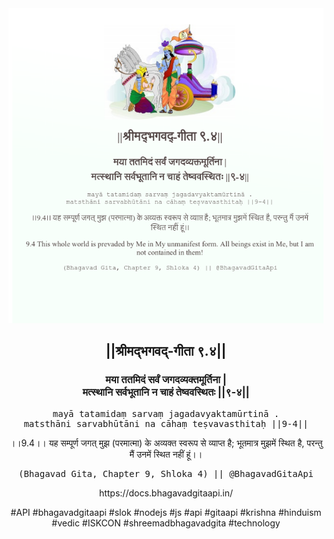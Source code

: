 <img src="../../asset/BG_9_4.png"/>
<center><h2>||श्रीमद्‍भगवद्‍-गीता ९.४||</h2>
<h3>मया ततमिदं सर्वं जगदव्यक्तमूर्तिना |<br/>मत्स्थानि सर्वभूतानि न चाहं तेष्ववस्थितः ||९-४||</h3>
<pre>mayā tatamidaṃ sarvaṃ jagadavyaktamūrtinā .<br/>matsthāni sarvabhūtāni na cāhaṃ teṣvavasthitaḥ ||9-4||</pre>
<p>।।9.4।। यह सम्पूर्ण जगत् मुझ (परमात्मा) के अव्यक्त स्वरूप से व्याप्त है; भूतमात्र मुझमें स्थित है, परन्तु मैं उनमें स्थित नहीं हूं।।</p>
<pre>(Bhagavad Gita, Chapter 9, Shloka 4) || @BhagavadGitaApi</pre><p>https://docs.bhagavadgitaapi.in/</p><p>#API #bhagavadgitaapi #slok #nodejs #js #api #gitaapi #krishna #hinduism #vedic #ISKCON #shreemadbhagavadgita #technology</p></center>